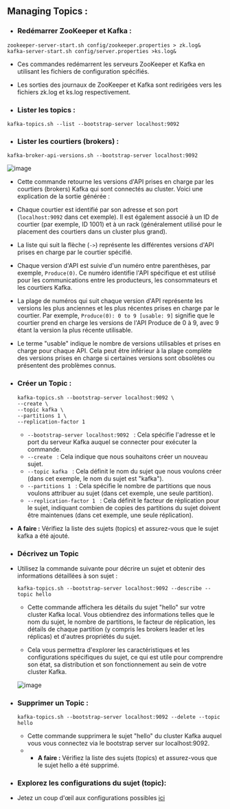 ## Managing Topics :

- ### **Redémarrer ZooKeeper et Kafka :**

```
zookeeper-server-start.sh config/zookeeper.properties > zk.log&
kafka-server-start.sh config/server.properties >ks.log&
```
- Ces commandes redémarrent les serveurs ZooKeeper et Kafka en utilisant les fichiers de configuration spécifiés. 
- Les sorties des journaux de ZooKeeper et Kafka sont redirigées vers les fichiers zk.log et ks.log respectivement.

- ### **Lister les topics :**

```
kafka-topics.sh --list --bootstrap-server localhost:9092
```

- ### **Lister les courtiers (brokers) :**

```
kafka-broker-api-versions.sh --bootstrap-server localhost:9092
```
![image](https://github.com/zineb-kplr/Kafka-Workshops-FR/assets/123749462/67798182-efa9-4dde-9394-b9dec9ac29e4)

- Cette commande retourne les versions d'API prises en charge par les courtiers (brokers) Kafka qui sont connectés au cluster. Voici une explication de la sortie générée :

- Chaque courtier est identifié par son adresse et son port (`localhost:9092` dans cet exemple). Il est également associé à un ID de courtier (par exemple, ID 1001) et à un rack (généralement utilisé pour le placement des courtiers dans un cluster plus grand).

- La liste qui suit la flèche (`->`) représente les différentes versions d'API prises en charge par le courtier spécifié.

- Chaque version d'API est suivie d'un numéro entre parenthèses, par exemple, `Produce(0)`. Ce numéro identifie l'API spécifique et est utilisé pour les communications entre les producteurs, les consommateurs et les courtiers Kafka.

- La plage de numéros qui suit chaque version d'API représente les versions les plus anciennes et les plus récentes prises en charge par le courtier. Par exemple, `Produce(0): 0 to 9 [usable: 9]` signifie que le courtier prend en charge les versions de l'API Produce de 0 à 9, avec 9 étant la version la plus récente utilisable.

- Le terme "usable" indique le nombre de versions utilisables et prises en charge pour chaque API. Cela peut être inférieur à la plage complète des versions prises en charge si certaines versions sont obsolètes ou présentent des problèmes connus.

- ### **Créer un Topic  :**
  ```
  kafka-topics.sh --bootstrap-server localhost:9092 \
  --create \
  --topic kafka \
  --partitions 1 \
  --replication-factor 1
  ```
  -  ```--bootstrap-server localhost:9092 ``` : Cela spécifie l'adresse et le port du serveur Kafka auquel se connecter pour exécuter la commande.
  -  ```--create ``` : Cela indique que nous souhaitons créer un nouveau sujet.
  -  ```--topic kafka ``` : Cela définit le nom du sujet que nous voulons créer (dans cet exemple, le nom du sujet est "kafka").
  -  ```--partitions 1 ``` : Cela spécifie le nombre de partitions que nous voulons attribuer au sujet (dans cet exemple, une seule partition).
  -  ```--replication-factor 1 ``` : Cela définit le facteur de réplication pour le sujet, indiquant combien de copies des partitions du sujet doivent être maintenues (dans cet exemple, une seule réplication).
- **A faire :** Vérifiez la liste des sujets (topics) et assurez-vous que le sujet kafka a été ajouté.
- ### **Décrivez un Topic**
- Utilisez la commande suivante pour décrire un sujet et obtenir des informations détaillées à son sujet :
  ```
  kafka-topics.sh --bootstrap-server localhost:9092 --describe --topic hello
  ```
  - Cette commande affichera les détails du sujet "hello" sur votre cluster Kafka local. Vous obtiendrez des informations telles que le nom du sujet, le nombre de partitions, le facteur de réplication, les détails de chaque partition (y compris les brokers leader et les réplicas) et d'autres propriétés du sujet.

  - Cela vous permettra d'explorer les caractéristiques et les configurations spécifiques du sujet, ce qui est utile pour comprendre son état, sa distribution et son fonctionnement au sein de votre cluster Kafka.
  
  ![image](https://github.com/zineb-kplr/Kafka-Workshops-FR/assets/123749462/365bab0a-c155-4a2a-a1fd-1b54de790dbe)

- ### **Supprimer un Topic :**
    ```
    kafka-topics.sh --bootstrap-server localhost:9092 --delete --topic hello
    ```
    - Cette commande supprimera le sujet "hello" du cluster Kafka auquel vous vous connectez via le bootstrap server sur localhost:9092.
  - - **A faire :** Vérifiez la liste des sujets (topics) et assurez-vous que le sujet hello a été supprimé.
- ### **Explorez les configurations du sujet (topic):**
- Jetez un coup d'œil aux configurations possibles [ici](https://kafka.apache.org/documentation/#topicconfigs)


